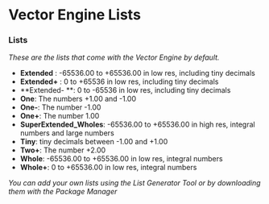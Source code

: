 # Vector Engine Lists

### **Lists**

_These are the lists that come with the Vector Engine by default._

* **Extended** : -65536.00 to +65536.00 in low res, including tiny decimals
* **Extended+** : 0 to +65536 in low res, including tiny decimals
* **Extended- **: 0 to -65536 in low res, including tiny decimals
* **One**: The numbers +1.00 and -1.00
* **One-**: The number -1.00
* **One+**: The number 1.00
* **SuperExtended\_Wholes**: -65536.00 to +65536.00 in high res, integral numbers and large numbers
* **Tiny**: tiny decimals between -1.00 and +1.00
* **Two+**: The number +2.00
* **Whole**: -65536.00 to +65536.00 in low res, integral numbers
* **Whole+**: 0 to +65536.00 in low res, integral numbers

_You can add your own lists using the List Generator Tool or by downloading them with the Package Manager_

